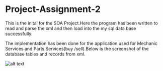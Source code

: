 # Project-Assignment-2

This is the inital for the SOA Project.Here the program has been written to read and parse the xml and then load into the my sql data base successfully.

The implementation has been done for the application used for Mechanic Services and Parts Services(buy /sell).Below is the screenshot of the database tables and records from xml.

![alt text]()
